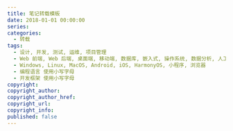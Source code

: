```yaml
---
title: 笔记转载模板
date: 2018-01-01 00:00:00
series: 
categories:
  - 转载
tags:
  - 设计, 开发, 测试, 运维, 项目管理  
  - Web 前端, Web 后端, 桌面端, 移动端, 数据库, 嵌入式, 操作系统, 数据分析, 人工智能  
  - Windows, Linux, MacOS, Android, iOS, HarmonyOS, 小程序, 浏览器 
  - 编程语言 使用小写字母  
  - 开发框架 使用小写字母  
copyright:
copyright_author:
copyright_author_href:
copyright_url:
copyright_info:
published: false
---
```



